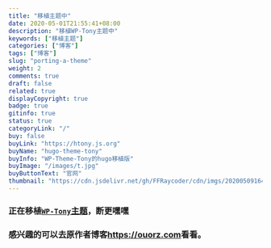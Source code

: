 ```yaml
---
title: "移植主题中"
date: 2020-05-01T21:55:41+08:00
description: "移植WP-Tony主题中"
keywords: ["移植主题"]
categories: ["博客"]
tags: ["博客"]
slug: "porting-a-theme"
weight: 2
comments: true
draft: false
related: true
displayCopyright: true
badge: true
gitinfo: true
status: true
categoryLink: "/"
buy: false
buyLink: "https://htony.js.org"
buyName: "hugo-theme-tony"
buyInfo: "WP-Theme-Tony的hugo移植版"
buyImage: "/images/t.jpg"
buyButtonText: "官网"
thumbnail: "https://cdn.jsdelivr.net/gh/FFRaycoder/cdn/imgs/20200509164101.png"
---
```


### 正在移植[`WP-Tony`主题](https://github.com/ThemeTony/tony_wordpress)，断更嘿嘿

### 感兴趣的可以去原作者博客<https://ouorz.com>看看。

